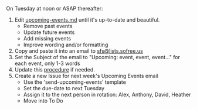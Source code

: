 On Tuesday at noon or ASAP thereafter:

1. Edit [upcoming-events.md](upcoming-events.md) until it's up-to-date and beautiful.
    * Remove past events
    * Update future events
    * Add missing events
    * Improve wording and/or formatting
2. Copy and paste it into an email to sfs@lists.sofree.us
3. Set the Subject of the email to "Upcoming: event, event, event..." for each event, only 1-3 words
4. Update this [procedure](https://gitlab.com/sofreeus/sofreeus/blob/master/.gitlab/issue_templates/send-upcoming-events.md) if needed.
5. Create a new Issue for next week's Upcoming Events email
    - Use the 'send-upcoming-events' template
    - Set the due-date to next Tuesday
    - Assign it to the next person in rotation: Alex, Anthony, David, Heather
    - Move into To Do